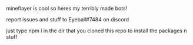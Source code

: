 mineflayer is cool so heres my terribly made bots!

report issues and stuff to Eyeball#7484 on discord

just type npm i in the dir that you cloned this repo to install the packages n stuff
